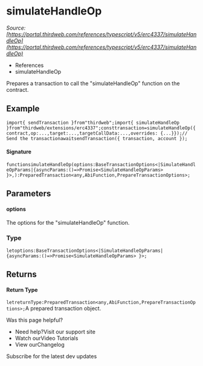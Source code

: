 # simulateHandleOp

*Source: [https://portal.thirdweb.com/references/typescript/v5/erc4337/simulateHandleOp](https://portal.thirdweb.com/references/typescript/v5/erc4337/simulateHandleOp)*

* References
* simulateHandleOp

Prepares a transaction to call the "simulateHandleOp" function on the contract.

## Example

`import{ sendTransaction }from"thirdweb";import{ simulateHandleOp }from"thirdweb/extensions/erc4337";consttransaction=simulateHandleOp({contract,op:...,target:...,targetCallData:...,overrides: {...}});// Send the transactionawaitsendTransaction({ transaction, account });`
#### Signature

`functionsimulateHandleOp(options:BaseTransactionOptions<|SimulateHandleOpParams|{asyncParams:()=>Promise<SimulateHandleOpParams> }>,):PreparedTransaction<any,AbiFunction,PrepareTransactionOptions>;`
## Parameters

#### options

The options for the "simulateHandleOp" function.

### Type

`letoptions:BaseTransactionOptions<|SimulateHandleOpParams|{asyncParams:()=>Promise<SimulateHandleOpParams> }>;`
## Returns

#### Return Type

`letreturnType:PreparedTransaction<any,AbiFunction,PrepareTransactionOptions>;`A prepared transaction object.

Was this page helpful?

* Need help?Visit our support site
* Watch ourVideo Tutorials
* View ourChangelog

Subscribe for the latest dev updates

